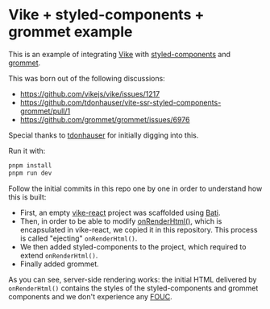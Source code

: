 # Vike + styled-components + grommet example

This is an example of integrating [Vike](https://vike.dev) with [styled-components](https://styled-components.com/)
and [grommet](https://v2.grommet.io/).

This was born out of the following discussions:

- https://github.com/vikejs/vike/issues/1217
- https://github.com/tdonhauser/vite-ssr-styled-components-grommet/pull/1
- https://github.com/grommet/grommet/issues/6976

Special thanks to [tdonhauser](https://github.com/tdonhauser) for initially digging into this.

Run it with:

```bash
pnpm install
pnpm run dev
```

Follow the initial commits in this repo one by one in order to understand how this is built:

- First, an empty [vike-react](https://github.com/vikejs/vike-react) project was scaffolded using
  [Bati](https://batijs.github.io/).
- Then, in order to be able to modify [onRenderHtml()](https://vike.dev/onRenderHtml), which is encapsulated in
  vike-react, we copied it in this repository. This process is called "ejecting" `onRenderHtml()`.
- We then added styled-components to the project, which required to extend `onRenderHtml()`.
- Finally added grommet.

As you can see, server-side rendering works: the initial HTML delivered by `onRenderHtml()` contains the styles of the
styled-components and grommet components and we don't experience any
[FOUC](https://en.wikipedia.org/wiki/Flash_of_unstyled_content).
